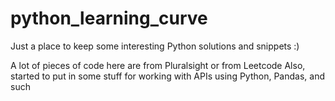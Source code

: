# python_learning_curve

Just a place to keep some interesting Python solutions and snippets :)

A lot of pieces of code here are from Pluralsight or from Leetcode
Also, started to put in some stuff for working with APIs using Python, Pandas, and such
